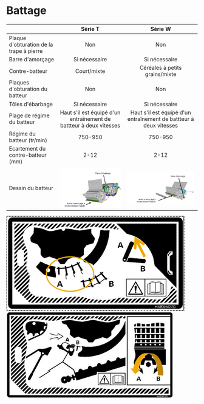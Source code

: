 # Battage

||Série T|Série W|
| :--------------- |:---------------:| :-----:|
|Plaque d'obturation de la trape à pierre|Non|Non|
|Barre d'amorçage|Si nécessaire|Si nécessaire |
|Contre-batteur|Court/mixte| Céréales à petits grains/mixte |
|Plaques d'obturation du batteur|Non|Non|
|Tôles d'ébarbage|Si nécessaire|Si nécessaire|
|Plage de régime du batteur|Haut s'il est équipé d'un entraînement de battteur à deux vitesses|Haut s'il est équipé d'un entraînement de battteur à deux vitesses|
|Régime du batteur (tr/min)|750-950|750-950|
|Ecartement du contre-batteur (mm)|2-12|2-12|
|Dessin du batteur|![Batteur série T](../Images/Batteur_serie_T.png "Batteur série T")|![Batteur série W](../Images/batteur_serie_w.png "Batteur série W")|
![Schéma 1 : Batteur](../Images/image019.gif "Schéma 1 : Batteur")
![Schéma 2 : Batteur](../Images/image025.jpg "Schéma 2 : Batteur")